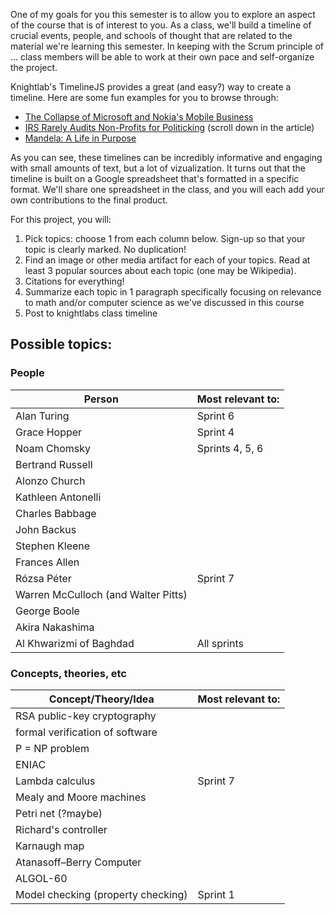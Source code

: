 One of my goals for you this semester is to allow you to explore an aspect of the course that is of interest to you.  As a class, we'll build a timeline of crucial events, people, and schools of thought that are related to the material we're learning this semester.  In keeping with the Scrum principle of ... class members will be able to work at their own pace and self-organize the project.

Knightlab's TimelineJS provides a great (and easy?) way to create a timeline.  Here are some fun examples for you to browse through:
* [The Collapse of Microsoft and Nokia's Mobile Business](https://www.engadget.com/2016/04/22/microsoft-mobile-timeline/)
* [IRS Rarely Audits Non-Profits for Politicking](https://publicintegrity.org/federal-politics/irs-rarely-audits-nonprofits-for-politicking/) (scroll down in the article)
* [Mandela: A Life in Purpose](http://world.time.com/2013/12/05/nelson-mandelas-extraordinary-life-an-interactive-timeline/)

As you can see, these timelines can be incredibly informative and engaging with small amounts of text, but a lot of vizualization.  It turns out that the timeline is built on a Google spreadsheet that's formatted in a specific format.  We'll share one spreadsheet in the class, and you will each add your own contributions to the final product.

For this project, you will:
1. Pick topics: choose 1 from each column below.  Sign-up so that your topic is clearly marked.  No duplication!
2. Find an image or other media artifact for each of your topics.  Read at least 3 popular sources about each topic (one may be Wikipedia).
3. Citations for everything!
4. Summarize each topic in 1 paragraph specifically focusing on relevance to math and/or computer science as we've discussed in this course
5. Post to knightlabs class timeline <link to shared google spreadsheet here>

## Possible topics:
### People
|Person | Most relevant to: |
|----------|-------------|
Alan Turing | Sprint 6
Grace Hopper | Sprint 4
Noam Chomsky | Sprints 4, 5, 6
Bertrand Russell |
Alonzo Church | 
Kathleen Antonelli |
Charles Babbage | 
John Backus |
Stephen Kleene |
Frances Allen | 
Rózsa Péter | Sprint 7
Warren McCulloch (and Walter Pitts) |
George Boole | 
Akira Nakashima |
Al Khwarizmi of Baghdad | All sprints 

### Concepts, theories, etc
|Concept/Theory/Idea | Most relevant to: |
|----------|-------------|
RSA public-key cryptography |
formal verification of software |
P = NP problem |
ENIAC |
Lambda calculus | Sprint 7
Mealy and Moore machines |
Petri net (?maybe) |
Richard's controller |
Karnaugh map |
Atanasoff–Berry Computer |
ALGOL-60 | 
Model checking (property checking) | Sprint 1
